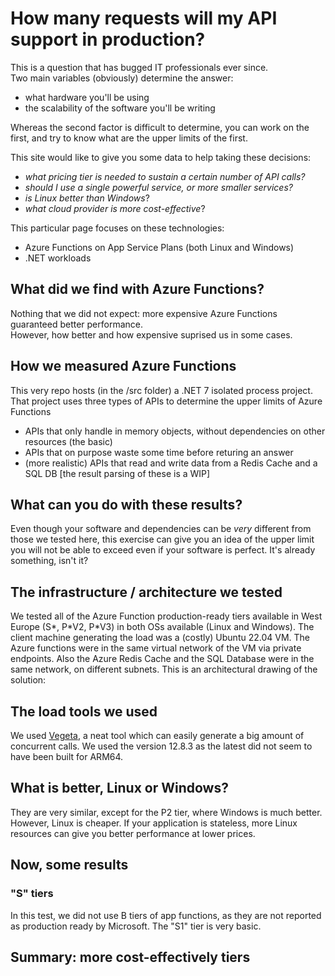# How many requests will my API support in production?
This is a question that has bugged IT professionals ever since.  
Two main variables (obviously) determine the answer:
- what hardware you'll be using
- the scalability of the software you'll be writing

Whereas the second factor is difficult to determine, you can work on the first, and try to know what are the upper limits of the first.

This site would like to give you some data to help taking these decisions: 
- _what pricing tier is needed to sustain a certain number of API calls?_
- _should I use a single powerful service, or more smaller services?_
- _is Linux better than Windows_?
- _what cloud provider is more cost-effective_?

This particular page focuses on these technologies:
- Azure Functions on App Service Plans (both Linux and Windows)
- .NET workloads

## What did we find with Azure Functions?
Nothing that we did not expect: more expensive Azure Functions guaranteed better performance.  
However, how better and how expensive suprised us in some cases.

## How we measured Azure Functions
This very repo hosts (in the /src folder) a .NET 7 isolated process project. 
That project uses three types of APIs to determine the upper limits of Azure Functions
- APIs that only handle in memory objects, without dependencies on other resources (the basic)
- APIs that on purpose waste some time before returing an answer
- (more realistic) APIs that read and write data from a Redis Cache and a SQL DB \[the result parsing of these is a WIP]

## What can you do with these results?
Even though your software and dependencies can be _very_ different from those we tested here, this exercise can give you an idea of the upper limit you will not be able to exceed even if your software is perfect. It's already something, isn't it? 

## The infrastructure / architecture we tested
We tested all of the Azure Function production-ready tiers available in West Europe (S\*, P\*V2, P\*V3) in both OSs available (Linux and Windows).
The client machine generating the load was a (costly) Ubuntu 22.04 VM.
The Azure functions were in the same virtual network of the VM via private endpoints.
Also the Azure Redis Cache and the SQL Database were in the same network, on different subnets. This is an architectural drawing of the solution:

## The load tools we used
We used <a href="https://github.com/tsenart/vegeta">Vegeta</a>, a neat tool which can easily generate a big amount of concurrent calls. We used the version 12.8.3 as the latest did not seem to have been built for ARM64.

## What is better, Linux or Windows?
They are very similar, except for the P2 tier, where Windows is much better. However, Linux is cheaper. If your application is stateless, more Linux resources can give you better performance at lower prices.

## Now, some results

### "S" tiers
In this test, we did not use B tiers of app functions, as they are not reported as production ready by Microsoft. The "S1" tier is very basic.

## Summary: more cost-effectively tiers

